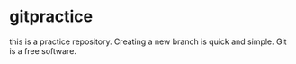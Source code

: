 # gitpractice
this is a practice repository.
Creating a new branch is quick and simple.
Git is a free software.
